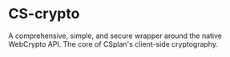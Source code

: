 # CS-crypto
A comprehensive, simple, and secure wrapper around  the native WebCrypto API. The core of CSplan's client-side cryptography.
